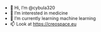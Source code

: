 - 👋 Hi, I’m @cybula320
- 👀 I’m interested in medicine
- 🌱 I’m currently learning machine learning
 - 📫 Look at https://creospace.eu

<!---
cybula320/cybula320 is a ✨ special ✨ repository because its `README.md` (this file) appears on your GitHub profile.
You can click the Preview link to take a look at your changes.
--->
